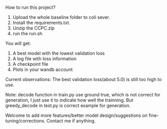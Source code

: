 How to run this project?

1. Upload the whole baseline folder to coli sever.
2. Install the requirements.txt.
3. Unzip the CCPC.zip
4. run the run.sh

You will get:
1. A best model with the lowest validation loss
2. A log file with loss information
3. A checkpoint file
4. Plots in your wandb account

Current observations:
The best validation loss(about 5.0) is still too high to use. 

Note: 
decode function in train.py use ground true, which is not correct for generation, I just use it 
to indicate how well the trainning. But greedy_decode in test.py is correct example for generation.

Welcome to add more features/better model design/suggestions on fine-tuning/corrections.
Contact me if anything.